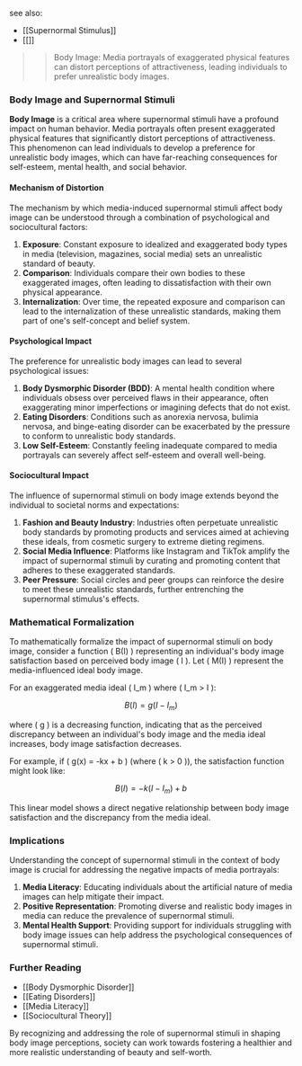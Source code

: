 see also:
- [[Supernormal Stimulus]]
- [[]]

>>Body Image: Media portrayals of exaggerated physical features can distort perceptions of attractiveness, leading individuals to prefer unrealistic body images.

### Body Image and Supernormal Stimuli

**Body Image** is a critical area where supernormal stimuli have a profound impact on human behavior. Media portrayals often present exaggerated physical features that significantly distort perceptions of attractiveness. This phenomenon can lead individuals to develop a preference for unrealistic body images, which can have far-reaching consequences for self-esteem, mental health, and social behavior.

#### Mechanism of Distortion

The mechanism by which media-induced supernormal stimuli affect body image can be understood through a combination of psychological and sociocultural factors:

1. **Exposure**: Constant exposure to idealized and exaggerated body types in media (television, magazines, social media) sets an unrealistic standard of beauty.
2. **Comparison**: Individuals compare their own bodies to these exaggerated images, often leading to dissatisfaction with their own physical appearance.
3. **Internalization**: Over time, the repeated exposure and comparison can lead to the internalization of these unrealistic standards, making them part of one's self-concept and belief system.

#### Psychological Impact

The preference for unrealistic body images can lead to several psychological issues:

1. **Body Dysmorphic Disorder (BDD)**: A mental health condition where individuals obsess over perceived flaws in their appearance, often exaggerating minor imperfections or imagining defects that do not exist.
2. **Eating Disorders**: Conditions such as anorexia nervosa, bulimia nervosa, and binge-eating disorder can be exacerbated by the pressure to conform to unrealistic body standards.
3. **Low Self-Esteem**: Constantly feeling inadequate compared to media portrayals can severely affect self-esteem and overall well-being.

#### Sociocultural Impact

The influence of supernormal stimuli on body image extends beyond the individual to societal norms and expectations:

1. **Fashion and Beauty Industry**: Industries often perpetuate unrealistic body standards by promoting products and services aimed at achieving these ideals, from cosmetic surgery to extreme dieting regimens.
2. **Social Media Influence**: Platforms like Instagram and TikTok amplify the impact of supernormal stimuli by curating and promoting content that adheres to these exaggerated standards.
3. **Peer Pressure**: Social circles and peer groups can reinforce the desire to meet these unrealistic standards, further entrenching the supernormal stimulus's effects.

### Mathematical Formalization

To mathematically formalize the impact of supernormal stimuli on body image, consider a function \( B(I) \) representing an individual's body image satisfaction based on perceived body image \( I \). Let \( M(I) \) represent the media-influenced ideal body image.

For an exaggerated media ideal \( I_m \) where \( I_m > I \):

$$
B(I) = g(I - I_m)
$$

where \( g \) is a decreasing function, indicating that as the perceived discrepancy between an individual's body image and the media ideal increases, body image satisfaction decreases.

For example, if \( g(x) = -kx + b \) (where \( k > 0 \)), the satisfaction function might look like:

$$
B(I) = -k(I - I_m) + b
$$

This linear model shows a direct negative relationship between body image satisfaction and the discrepancy from the media ideal.

### Implications

Understanding the concept of supernormal stimuli in the context of body image is crucial for addressing the negative impacts of media portrayals:

1. **Media Literacy**: Educating individuals about the artificial nature of media images can help mitigate their impact.
2. **Positive Representation**: Promoting diverse and realistic body images in media can reduce the prevalence of supernormal stimuli.
3. **Mental Health Support**: Providing support for individuals struggling with body image issues can help address the psychological consequences of supernormal stimuli.

### Further Reading

- [[Body Dysmorphic Disorder]]
- [[Eating Disorders]]
- [[Media Literacy]]
- [[Sociocultural Theory]]

By recognizing and addressing the role of supernormal stimuli in shaping body image perceptions, society can work towards fostering a healthier and more realistic understanding of beauty and self-worth.